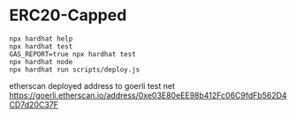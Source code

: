 # ERC20-Capped

```shell
npx hardhat help
npx hardhat test
GAS_REPORT=true npx hardhat test
npx hardhat node
npx hardhat run scripts/deploy.js
```

etherscan deployed address to goerli test net
https://goerli.etherscan.io/address/0xe03E80eEE98b412Fc06C9fdFb562D4CD7d20C37F
